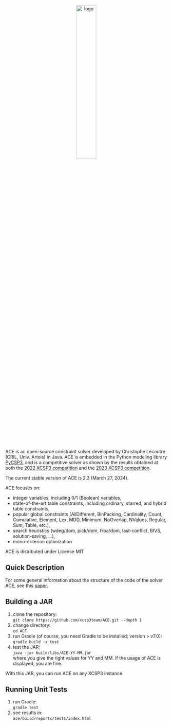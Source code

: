 
<div id="logo" align="center">
<img width="35%" src="src/main/resources/logoAce.png" alt="logo"/>
</div>

ACE is an open-source constraint solver developed by Christophe Lecoutre (CRIL, Univ. Artois) in Java.
ACE is embedded in the Python modeling library [PyCSP3](https://pycsp.org/), and is a competitive solver as shown by the results obtained at both the [2022 XCSP3 competition](https://www.cril.univ-artois.fr/XCSP22/) and the [2023 XCSP3 competition](https://www.cril.univ-artois.fr/XCSP23/).

The current stable version of ACE is 2.3 (March 27, 2024).

ACE focuses on:
- integer variables, including 0/1 (Boolean) variables,
- state-of-the-art table constraints, including ordinary, starred, and hybrid table constraints,
- popular global constraints (AllDifferent, BinPacking, Cardinality, Count, Cumulative, Element, Lex, MDD, Minimum, NoOverlap, NValues, Regular, Sum, Table, etc.),
- search heuristics (wdeg/dom, pick/dom, frba/dom, last-conflict, BIVS, solution-saving, ...),
- mono-criterion optimization

ACE is distributed under License MIT

## Quick Description

For some general information about the structure of the code of the solver ACE, see this [paper](https://arxiv.org/abs/2302.05405). 


## Building a JAR

1. clone the repository:  
   `git clone https://github.com/xcsp3team/ACE.git --depth 1`
1. change directory:  
   `cd ACE`
1. run Gradle (of course, you need Gradle to be installed; version > v7.0):  
   `gradle build -x test`  
1. test the JAR:  
   `java -jar build/libs/ACE-YY-MM.jar`   
where you give the right values for YY and MM.
If the usage of ACE is displayed, you are fine. 

With this JAR, you can run ACE on any XCSP3 instance.

## Running Unit Tests

1. run Gradle:  
   `gradle test`
1. see results in:  
   `ace/build/reports/tests/index.html`

